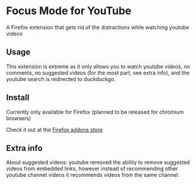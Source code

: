 # Focus Mode for YouTube
A Firefox extension that gets rid of the distractions while watching youtube videos 

## Usage
This extension is extreme as it only allows you to watch youtube videos, no comments, no suggested videos (for the most part, see extra info), and the youtube search is redirected to duckduckgo.

## Install
Currently only available for Firefox (planned to be released for chromium browsers)

Check it out at the [Firefox addons store](link)

## Extra info
About suggested videos: youtube removed the ability to remove suggested videos from embedded links, however instead of recommending other youtube channel videos it recommends videos from the same channel.